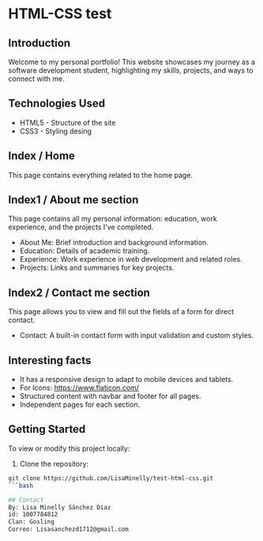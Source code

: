 # HTML-CSS test

## Introduction
Welcome to my personal portfolio! 
This website showcases my journey as a software development student, highlighting my skills, projects, and ways to connect with me.

## Technologies Used

- HTML5 - Structure of the site
- CSS3 - Styling desing

## Index / Home
This page contains everything related to the home page.

   
## Index1 / About me section
This page contains all my personal information: education, work experience, and the projects I've completed.
 - About Me: Brief introduction and background information.
 - Education: Details of academic training.
 - Experience: Work experience in web development and related roles.
 - Projects: Links and summaries for key projects.
 

## Index2 / Contact me section
This page allows you to view and fill out the fields of a form for direct contact.
  - Contact: A built-in contact form with input validation and custom styles.
    
## Interesting facts
- It has a responsive design to adapt to mobile devices and tablets.
- For Icons: https://www.flaticon.com/
- Structured content with navbar and footer for all pages.
- Independent pages for each section.

## Getting Started

To view or modify this project locally:

1. Clone the repository:

```bash
git clone https://github.com/LisaMinelly/test-html-css.git
```bash

## Contact
By: Lisa Minelly Sánchez Díaz
id: 1007784812
Clan: Gosling
Correo: Lisasanchezd1712@gmail.com
